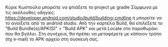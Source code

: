 Κύριε Κωστούλα μπορείτε να φτιάξετε το project με gradle Σύμφωνα με τις ακόλουθες οδηγίες:
https://developer.android.com/studio/build/building-cmdline
ή μπορείτε να το ανοίξετε από το android studio. Από την καρτέλα Build, θα επιλέξετε το "Build Bundle(s)/APK(S)" > "Build APK" 
και μετά Locate στο παραθυράκι που θα βγάλει.
Στη συνέχεια, θα πρέπει να μεταφέρετε με κάποιον τρόπο (πχ e-mail) το APK αρχείο στη συσκευή σας.